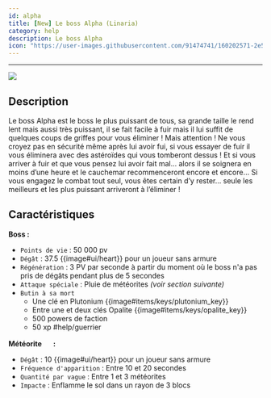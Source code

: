 ```yaml
---
id: alpha
title: [New] Le boss Alpha (Linaria) 
category: help
description: Le boss Alpha
icon: "https://user-images.githubusercontent.com/91474741/160202571-2e5e2f38-e312-4527-838b-ec873acadb69.png"
---
```

___
<img class="thumbnail-right" src="https://user-images.githubusercontent.com/91474741/160202571-2e5e2f38-e312-4527-838b-ec873acadb69.png">

## Description 

Le boss Alpha est le boss le plus puissant de tous, sa grande taille le rend lent mais aussi
très puissant, il se fait facile à fuir mais il lui suffit de quelques coups de griffes pour vous
éliminer ! 
Mais attention ! Ne vous croyez pas en sécurité même après lui avoir fui, si vous
essayer de fuir il vous éliminera avec des astéroïdes qui vous tomberont dessus ! Et si vous
arriver à fuir et que vous pensez lui avoir fait mal... alors il se soignera en moins d’une
heure et le cauchemar recommenceront encore et encore…
Si vous engagez le combat tout seul, vous êtes certain d’y rester… seule les meilleurs et les
plus puissant arriveront à l’éliminer !

## Caractéristiques 
**Boss :**  
- ``Points de vie`` : 50 000 pv
- ``Dégât`` : 37.5 {{image#ui/heart}} pour un joueur sans armure
- ``Régénération`` : 3 PV par seconde à partir du moment où le boss n'a pas pris de dégâts pendant plus de 5 secondes
- ``Attaque spéciale`` : Pluie de météorites  *(voir section suivante)*
- ``Butin à sa mort ``
    - Une clé en Plutonium {{image#items/keys/plutonium_key}} 
    - Entre une et deux clés Opalite {{image#items/keys/opalite_key}}
    - 500 powers de faction 
    - 50 xp #help/guerrier

**Météorite <img style="width:16px;height:16px" src="https://user-images.githubusercontent.com/91474741/160203589-b557ff77-6f11-4e7a-b70d-1102e098bbcb.png"> :** 

- ``Dégât`` : 10 {{image#ui/heart}} pour un joueur sans armure 
- ``Fréquence d'apparition`` : Entre 10 et 20 secondes 
- ``Quantité par vague`` : Entre 1 et 3 météorites
- ``Impacte`` : Enflamme le sol dans un rayon de 3 blocs
